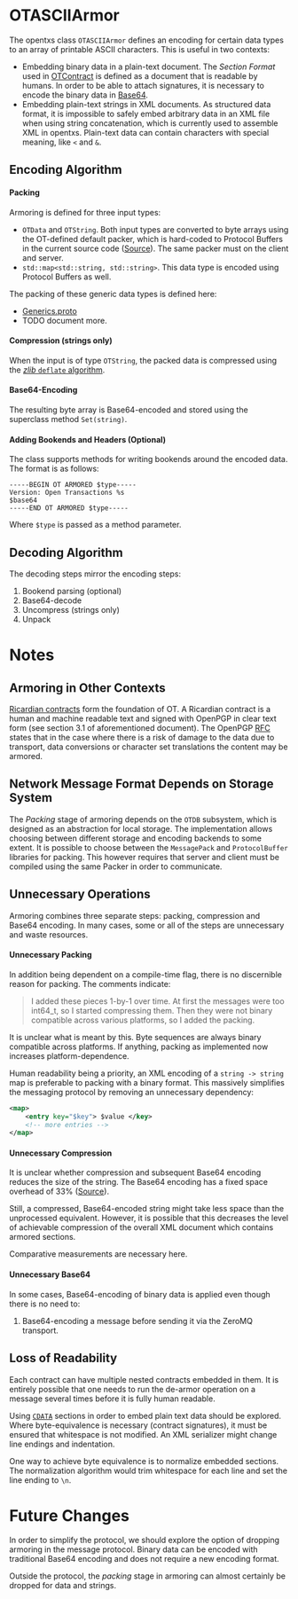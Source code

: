 # OTASCIIArmor

The opentxs class `OTASCIIArmor` defines an encoding for certain data types to
an array of printable ASCII characters. This is useful in two contexts:

* Embedding binary data in a plain-text document. The _Section Format_ used in
  [OTContract](OTContract.md) is defined as a document that is readable by
  humans.  In order to be able to attach signatures, it is necessary to encode
  the binary data in [Base64][Base64].
* Embedding plain-text strings in XML documents. As structured data format, it
  is impossible to safely embed arbitrary data in an XML file when using string
  concatenation, which is currently used to assemble XML in opentxs.  Plain-text
  data can contain characters with special meaning, like `<` and `&`.

## Encoding Algorithm

#### Packing

Armoring is defined for three input types:

* `OTData` and `OTString`. Both input types are converted to byte arrays using
  the OT-defined default packer, which is hard-coded to Protocol Buffers in the
  current source code ([Source][ProtobufHardcode]). The same packer must on the
  client and server.
* `std::map<std::string, std::string>`. This data type is encoded using Protocol
  Buffers as well.

The packing of these generic data types is defined here:

* [Generics.proto][GenericsProto]
* TODO document more.

#### Compression (strings only)

When the input is of type `OTString`, the packed data is compressed using the
[_zlib_ `deflate` algorithm][Deflate].

#### Base64-Encoding

The resulting byte array is Base64-encoded and stored using the superclass
method `Set(string)`.

#### Adding Bookends and Headers (Optional)

The class supports methods for writing bookends around the encoded data. The
format is as follows:

```
-----BEGIN OT ARMORED $type-----
Version: Open Transactions %s
$base64
-----END OT ARMORED $type-----
```

Where `$type` is passed as a method parameter.

## Decoding Algorithm

The decoding steps mirror the encoding steps:

1. Bookend parsing (optional)
1. Base64-decode
1. Uncompress (strings only)
1. Unpack


# Notes

## Armoring in Other Contexts

[Ricardian contracts](http://iang.org/papers/ricardian_contract.html) form the
foundation of OT. A Ricardian contract is a human and machine readable text and
signed with OpenPGP in clear text form (see section 3.1 of aforementioned
document). The OpenPGP [RFC](http://tools.ietf.org/html/rfc4880) states that in
the case where there is a risk of damage to the data due to transport, data
conversions or character set translations the content may be armored.


## Network Message Format Depends on Storage System

The _Packing_ stage of armoring depends on the `OTDB` subsystem, which is
designed as an abstraction for local storage. The implementation allows choosing
between different storage and encoding backends to some extent. It is possible
to choose between the `MessagePack` and `ProtocolBuffer` libraries for packing.
This however requires that server and client must be compiled using the same
Packer in order to communicate.

## Unnecessary Operations

Armoring combines three separate steps: packing, compression and Base64
encoding. In many cases, some or all of the steps are unnecessary and waste
resources.

#### Unnecessary Packing

In addition being dependent on a compile-time flag, there is no discernible
reason for packing. The comments indicate:

> I added these pieces 1-by-1 over time. At first the messages were too int64_t,
so I started compressing them. Then they were not binary compatible across
various platforms, so I added the packing.

It is unclear what is meant by this. Byte sequences are always binary compatible
across platforms. If anything, packing as implemented now increases
platform-dependence.

Human readability being a priority, an XML encoding of a `string ->
string` map is preferable to packing with a binary format. This massively
simplifies the messaging protocol by removing an unnecessary dependency:

```xml
<map>
    <entry key="$key"> $value </key>
    <!-- more entries -->
</map>
```

#### Unnecessary Compression

It is unclear whether compression and subsequent Base64 encoding reduces the
size of the string. The Base64 encoding has a fixed space overhead of 33%
([Source][Base64]).

Still, a compressed, Base64-encoded string might take less space than the
unprocessed equivalent. However, it is possible that this decreases the level of
achievable compression of the overall XML document which contains armored
sections.

Comparative measurements are necessary here.

#### Unnecessary Base64

In some cases, Base64-encoding of binary data is applied even though there is no
need to:

1. Base64-encoding a message before sending it via the ZeroMQ transport.

## Loss of Readability

Each contract can have multiple nested contracts embedded in them. It is
entirely possible that one needs to run the de-armor operation on a message
several times before it is fully human readable.

Using [`CDATA`](http://en.wikipedia.org/wiki/CDATA) sections in order to embed
plain text data should be explored. Where byte-equivalence is necessary
(contract signatures), it must be ensured that whitespace is not modified. An
XML serializer might change line endings and indentation.

One way to achieve byte equivalence is to normalize embedded sections. The
normalization algorithm would trim whitespace for each line and set the line
ending to `\n`.


# Future Changes

In order to simplify the protocol, we should explore the option of dropping
armoring in the message protocol. Binary data can be encoded with traditional
Base64 encoding and does not require a new encoding format.

Outside the protocol, the _packing_ stage in armoring can almost certainly be
dropped for data and strings.

<!--- links -->

[ProtobufHardcode]: https://github.com/Open-Transactions/opentxs/blob/c531e0faccfa370bb761711ff28ad2386abbcd75/include/opentxs/core/OTStorage.hpp#L148

[Base64]: http://en.wikipedia.org/wiki/Base64

[Deflate]: http://en.wikipedia.org/wiki/Zlib

[GenericsProto]: https://github.com/Open-Transactions/opentxs/blob/7d2e2dbeca45256ce91b41f63d4aadb88f947169/src/core/otprotob/Generics.proto
